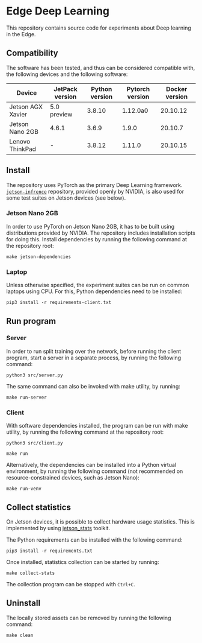 # Edge Deep Learning

This repository contains source code for experiments about Deep learning in the Edge.

## Compatibility

The software has been tested, and thus can be considered compatible with, the following devices and the following
software:

| Device            | JetPack version | Python version | Pytorch version | Docker version |
| ----------------- | --------------- | -------------- | --------------- | -------------- |
| Jetson AGX Xavier | 5.0 preview     | 3.8.10         | 1.12.0a0        | 20.10.12       |
| Jetson Nano 2GB   | 4.6.1           | 3.6.9          | 1.9.0           | 20.10.7        |
| Lenovo ThinkPad   | -               | 3.8.12         | 1.11.0          | 20.10.15       |

## Install

The repository uses PyTorch as the primary Deep Learning framework.
[`jetson-infrence`](https://github.com/dusty-nv/jetson-inference) repository, provided openly by NVIDIA, is also used
for some test suites on Jetson devices (see below).

### Jetson Nano 2GB
In order to use PyTorch on Jetson Nano 2GB, it has to be built using distributions provided by NVIDIA. The repository
includes installation scripts for doing this. Install dependencies by running the following command at the repository
root:
```
make jetson-dependencies
```

### Laptop

Unless otherwise specified, the experiment suites can be run on common laptops using CPU. For this, Python dependencies
need to be installed:

```
pip3 install -r requirements-client.txt
```

## Run program

### Server

In order to run split training over the network, before running the client program, start a server in a separate
process, by running the following command:
```
python3 src/server.py
```

The same command can also be invoked with make utility, by running:
```
make run-server
```

### Client

With software dependencies installed, the program can be run with make utility, by running the following command at the
repository root:
```
python3 src/client.py
```

```
make run
```

Alternatively, the dependencies can be installed into a Python virtual environment, by running the following command
(not recommended on resource-constrained devices, such as Jetson Nano):
```
make run-venv
```

## Collect statistics

On Jetson devices, it is possible to collect hardware usage statistics. This is implemented by using
[jetson_stats](https://github.com/rbonghi/jetson_stats) toolkit.

The Python requirements can be installed with the following command:
```
pip3 install -r requirements.txt
```

Once installed, statistics collection can be started by running:
```
make collect-stats
```

The collection program can be stopped with `Ctrl+C`.

## Uninstall

The locally stored assets can be removed by running the following command:
```
make clean
```
